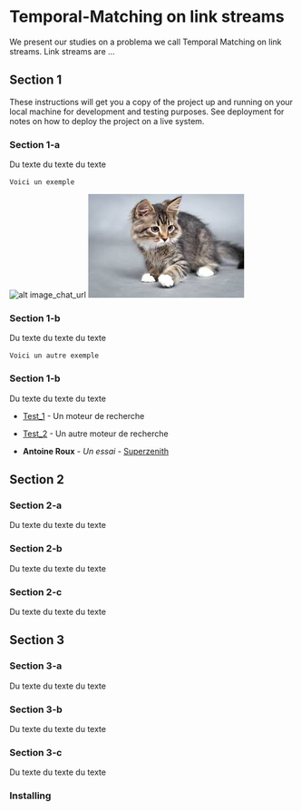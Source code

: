 # Temporal-Matching on link streams

We present our studies on a problema we call Temporal Matching on link streams.
Link streams are ...

## Section 1

These instructions will get you a copy of the project up and running on your local machine for development and testing purposes. See deployment for notes on how to deploy the project on a live system.

### Section 1-a

Du texte du texte du texte

```
Voici un exemple
```

![alt image_chat_url](https://i2.wp.com/beebom.com/wp-content/uploads/2016/01/Reverse-Image-Search-Engines-Apps-And-Its-Uses-2016.jpg?w=640&ssl=1)
![alt image_chat_local](/chat.jpeg)

### Section 1-b

Du texte du texte du texte

```
Voici un autre exemple
```

### Section 1-b

Du texte du texte du texte

* [Test_1](http://google.com) - Un moteur de recherche
* [Test_2](https://maven.apache.org/) - Un autre moteur de recherche

* **Antoine Roux** - *Un essai* - [Superzenith](http://superzenith.com)

## Section 2

### Section 2-a

Du texte du texte du texte

### Section 2-b

Du texte du texte du texte

### Section 2-c

Du texte du texte du texte

## Section 3

### Section 3-a

Du texte du texte du texte

### Section 3-b

Du texte du texte du texte

### Section 3-c

Du texte du texte du texte

### Installing

